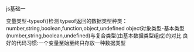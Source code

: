 js基础一

变量类型-typeof()检测
typeof返回的数据类型种类：
		number,string,boolean,function,object,undefined
object对象类型-基本类型(number,string,boolean,undefined)与复合类型(由基本数据类型组成)的对比
良好的代码习惯:一个变量至始至终只存放一种数据类型